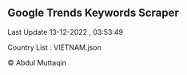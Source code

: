 

## Google Trends Keywords Scraper 
 
Last Update 13-12-2022 , 03:53:49

Country List :
VIETNAM.json



© Abdul Muttaqin 
